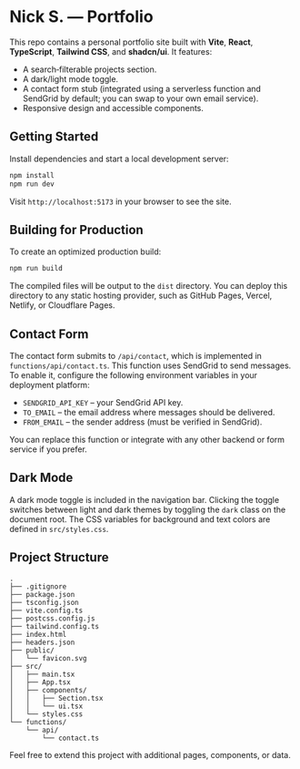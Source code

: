 # Nick S. — Portfolio

This repo contains a personal portfolio site built with **Vite**, **React**, **TypeScript**, **Tailwind CSS**, and **shadcn/ui**. It features:

- A search‑filterable projects section.
- A dark/light mode toggle.
- A contact form stub (integrated using a serverless function and SendGrid by default; you can swap to your own email service).
- Responsive design and accessible components.

## Getting Started

Install dependencies and start a local development server:

```bash
npm install
npm run dev
```

Visit `http://localhost:5173` in your browser to see the site.

## Building for Production

To create an optimized production build:

```bash
npm run build
```

The compiled files will be output to the `dist` directory. You can deploy this directory to any static hosting provider, such as GitHub Pages, Vercel, Netlify, or Cloudflare Pages.

## Contact Form

The contact form submits to `/api/contact`, which is implemented in `functions/api/contact.ts`. This function uses SendGrid to send messages. To enable it, configure the following environment variables in your deployment platform:

- `SENDGRID_API_KEY` – your SendGrid API key.
- `TO_EMAIL` – the email address where messages should be delivered.
- `FROM_EMAIL` – the sender address (must be verified in SendGrid).

You can replace this function or integrate with any other backend or form service if you prefer.

## Dark Mode

A dark mode toggle is included in the navigation bar. Clicking the toggle switches between light and dark themes by toggling the `dark` class on the document root. The CSS variables for background and text colors are defined in `src/styles.css`.

## Project Structure

```
.
├── .gitignore
├── package.json
├── tsconfig.json
├── vite.config.ts
├── postcss.config.js
├── tailwind.config.ts
├── index.html
├── headers.json
├── public/
│   └── favicon.svg
├── src/
│   ├── main.tsx
│   ├── App.tsx
│   ├── components/
│   │   ├── Section.tsx
│   │   └── ui.tsx
│   └── styles.css
└── functions/
    └── api/
        └── contact.ts
```

Feel free to extend this project with additional pages, components, or data.
